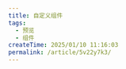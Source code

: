 ```yaml
---
title: 自定义组件
tags:
  - 预览
  - 组件
createTime: 2025/01/10 11:16:03
permalink: /article/5v22y7k3/
---
```


<CustomComponent />
